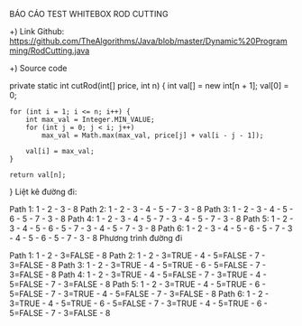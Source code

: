 BÁO CÁO TEST WHITEBOX ROD CUTTING

+) Link Github: https://github.com/TheAlgorithms/Java/blob/master/Dynamic%20Programming/RodCutting.java

+) Source code

private static int cutRod(int[] price, int n) {
    int val[] = new int[n + 1];
    val[0] = 0;

    for (int i = 1; i <= n; i++) {
        int max_val = Integer.MIN_VALUE;
        for (int j = 0; j < i; j++)
            max_val = Math.max(max_val, price[j] + val[i - j - 1]);

        val[i] = max_val;
    }

    return val[n];
}
Liệt kê đường đi:

Path 1: 1 - 2 - 3 - 8
Path 2: 1 - 2 - 3 - 4 - 5 - 7 - 3 - 8
Path 3: 1 - 2 - 3 - 4 - 5 - 6 - 5 - 7 - 3 - 8
Path 4: 1 - 2 - 3 - 4 - 5 - 7 - 3 - 4 - 5 - 7 - 3 - 8
Path 5: 1 - 2 - 3 - 4 - 5 - 6 - 5 - 7 - 3 - 4 - 5 - 7 - 3 - 8
Path 6: 1 - 2 - 3 - 4 - 5 - 6 - 5 - 7 - 3 - 4 - 5 - 6 - 5 - 7 - 3 - 8
Phương trình đường đi

Path 1: 1 - 2 - 3=FALSE - 8
Path 2: 1 - 2 - 3=TRUE - 4 - 5=FALSE - 7 - 3=FALSE - 8
Path 3: 1 - 2 - 3=TRUE - 4 - 5=TRUE - 6 - 5=FALSE - 7 - 3=FALSE - 8
Path 4: 1 - 2 - 3=TRUE - 4 - 5=FALSE - 7 - 3=TRUE - 4 - 5=FALSE - 7 - 3=FALSE - 8
Path 5: 1 - 2 - 3=TRUE - 4 - 5=TRUE - 6 - 5=FALSE - 7 - 3=TRUE - 4 - 5=FALSE - 7 - 3=FALSE - 8
Path 6: 1 - 2 - 3=TRUE - 4 - 5=TRUE - 6 - 5=FALSE - 7 - 3=TRUE - 4 - 5=TRUE - 6 - 5=FALSE - 7 - 3=FALSE - 8

